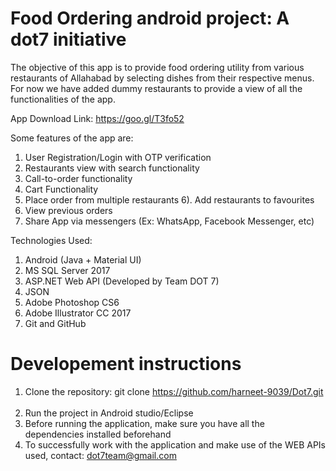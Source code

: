 # Food Ordering android project: A dot7 initiative

The objective of this app is to provide food ordering utility from various restaurants of Allahabad by selecting dishes from their respective menus. For now we have added dummy restaurants to provide a view of all the functionalities of the app.

App Download Link: https://goo.gl/T3fo52

Some features of the app are:

1) User Registration/Login with OTP verification
2) Restaurants view with search functionality
3) Call-to-order functionality
4) Cart Functionality
5) Place order from multiple restaurants
6). Add restaurants to favourites
7) View previous orders
8) Share App via messengers (Ex: WhatsApp, Facebook Messenger, etc)

Technologies Used:
1) Android (Java + Material UI)
2) MS SQL Server 2017
3) ASP.NET Web API (Developed by Team DOT 7)
4) JSON
5) Adobe Photoshop CS6
6) Adobe Illustrator CC 2017
7) Git and GitHub

# Developement instructions

1. Clone the repository: git clone https://github.com/harneet-9039/Dot7.git<br><br>
2. Run the project in Android studio/Eclipse<br>
3. Before running the application, make sure you have all the dependencies installed beforehand<br>
4. To successfully work with the application and make use of the WEB APIs used, contact: dot7team@gmail.com<br>
